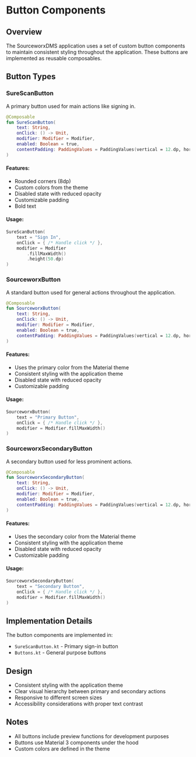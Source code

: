 # Button Components

## Overview

The SourceworxDMS application uses a set of custom button components to maintain consistent styling throughout the application. These buttons are implemented as reusable composables.

## Button Types

### SureScanButton

A primary button used for main actions like signing in.

```kotlin
@Composable
fun SureScanButton(
    text: String,
    onClick: () -> Unit,
    modifier: Modifier = Modifier,
    enabled: Boolean = true,
    contentPadding: PaddingValues = PaddingValues(vertical = 12.dp, horizontal = 16.dp)
)
```

#### Features:
- Rounded corners (8dp)
- Custom colors from the theme
- Disabled state with reduced opacity
- Customizable padding
- Bold text

#### Usage:
```kotlin
SureScanButton(
    text = "Sign In",
    onClick = { /* Handle click */ },
    modifier = Modifier
        .fillMaxWidth()
        .height(50.dp)
)
```

### SourceworxButton

A standard button used for general actions throughout the application.

```kotlin
@Composable
fun SourceworxButton(
    text: String,
    onClick: () -> Unit,
    modifier: Modifier = Modifier,
    enabled: Boolean = true,
    contentPadding: PaddingValues = PaddingValues(vertical = 12.dp, horizontal = 16.dp)
)
```

#### Features:
- Uses the primary color from the Material theme
- Consistent styling with the application theme
- Disabled state with reduced opacity
- Customizable padding

#### Usage:
```kotlin
SourceworxButton(
    text = "Primary Button",
    onClick = { /* Handle click */ },
    modifier = Modifier.fillMaxWidth()
)
```

### SourceworxSecondaryButton

A secondary button used for less prominent actions.

```kotlin
@Composable
fun SourceworxSecondaryButton(
    text: String,
    onClick: () -> Unit,
    modifier: Modifier = Modifier,
    enabled: Boolean = true,
    contentPadding: PaddingValues = PaddingValues(vertical = 12.dp, horizontal = 16.dp)
)
```

#### Features:
- Uses the secondary color from the Material theme
- Consistent styling with the application theme
- Disabled state with reduced opacity
- Customizable padding

#### Usage:
```kotlin
SourceworxSecondaryButton(
    text = "Secondary Button",
    onClick = { /* Handle click */ },
    modifier = Modifier.fillMaxWidth()
)
```

## Implementation Details

The button components are implemented in:
- `SureScanButton.kt` - Primary sign-in button
- `Buttons.kt` - General purpose buttons

## Design

- Consistent styling with the application theme
- Clear visual hierarchy between primary and secondary actions
- Responsive to different screen sizes
- Accessibility considerations with proper text contrast

## Notes

- All buttons include preview functions for development purposes
- Buttons use Material 3 components under the hood
- Custom colors are defined in the theme
